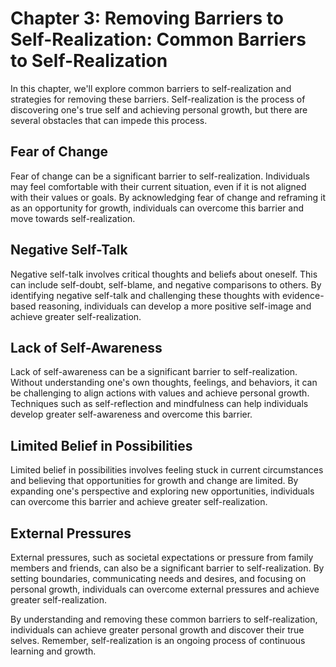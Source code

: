 Chapter 3: Removing Barriers to Self-Realization: Common Barriers to Self-Realization
=====================================================================================

In this chapter, we'll explore common barriers to self-realization and strategies for removing these barriers. Self-realization is the process of discovering one's true self and achieving personal growth, but there are several obstacles that can impede this process.

Fear of Change
--------------

Fear of change can be a significant barrier to self-realization. Individuals may feel comfortable with their current situation, even if it is not aligned with their values or goals. By acknowledging fear of change and reframing it as an opportunity for growth, individuals can overcome this barrier and move towards self-realization.

Negative Self-Talk
------------------

Negative self-talk involves critical thoughts and beliefs about oneself. This can include self-doubt, self-blame, and negative comparisons to others. By identifying negative self-talk and challenging these thoughts with evidence-based reasoning, individuals can develop a more positive self-image and achieve greater self-realization.

Lack of Self-Awareness
----------------------

Lack of self-awareness can be a significant barrier to self-realization. Without understanding one's own thoughts, feelings, and behaviors, it can be challenging to align actions with values and achieve personal growth. Techniques such as self-reflection and mindfulness can help individuals develop greater self-awareness and overcome this barrier.

Limited Belief in Possibilities
-------------------------------

Limited belief in possibilities involves feeling stuck in current circumstances and believing that opportunities for growth and change are limited. By expanding one's perspective and exploring new opportunities, individuals can overcome this barrier and achieve greater self-realization.

External Pressures
------------------

External pressures, such as societal expectations or pressure from family members and friends, can also be a significant barrier to self-realization. By setting boundaries, communicating needs and desires, and focusing on personal growth, individuals can overcome external pressures and achieve greater self-realization.

By understanding and removing these common barriers to self-realization, individuals can achieve greater personal growth and discover their true selves. Remember, self-realization is an ongoing process of continuous learning and growth.
